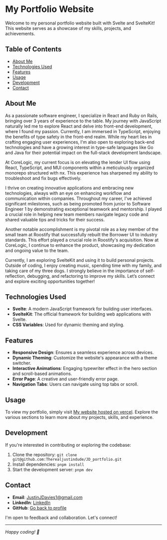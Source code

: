 # My Portfolio Website

Welcome to my personal portfolio website built with Svelte and SvelteKit! This website serves as a showcase of my skills, projects, and achievements.

## Table of Contents

- [About Me](#about-me)
- [Technologies Used](#technologies-used)
- [Features](#features)
- [Usage](#usage)
- [Development](#development)
- [Contact](#contact)

## About Me

As a passionate software engineer, I specialize in React and Ruby on Rails, bringing over 3 years of experience to the table. My journey with JavaScript naturally led me to explore React and delve into front-end development, where I found my passion. Currently, I am immersed in TypeScript, enjoying the benefits of type safety in the front-end realm. While my heart lies in crafting engaging user experiences, I'm also open to exploring back-end technologies and have a growing interest in type-safe languages like Go and Java for their potential impact on the full-stack development landscape.

At CoreLogic, my current focus is on elevating the lender UI flow using React, TypeScript, and MUI components within a meticulously organized monorepo structured with nx. This experience has sharpened my ability to troubleshoot and fix bugs effectively.

I thrive on creating innovative applications and embracing new technologies, always with an eye on enhancing workflow and communication within companies. Throughout my career, I've achieved significant milestones, such as being promoted from junior to Software Engineer 1 by demonstrating exceptional teamwork and mentorship. I played a crucial role in helping new team members navigate legacy code and shared valuable tips and tricks for their success.

Another notable accomplishment is my pivotal role as a key member of the small team at Roostify that successfully rebuilt the Borrower UI to industry standards. This effort played a crucial role in Roostify's acquisition. Now at CoreLogic, I continue to enhance the product, showcasing my dedication and ongoing value to the team.

Currently, I am exploring SvelteKit and using it to build personal projects. Outside of coding, I enjoy creating music, spending time with my family, and taking care of my three dogs. I strongly believe in the importance of self-reflection, debugging, and refactoring to improve my skills. Let’s connect and explore exciting opportunities together!

## Technologies Used

- **Svelte**: A modern JavaScript framework for building user interfaces.
- **SvelteKit**: The official framework for building web applications with Svelte.
- **CSS Variables**: Used for dynamic theming and styling.

## Features

- **Responsive Design**: Ensures a seamless experience across devices.
- **Dynamic Theming**: Customize the website's appearance with a theme switcher.
- **Interactive Animations**: Engaging typewriter effect in the hero section and scroll-based animations.
- **Error Page**: A creative and user-friendly error page.
- **Navigation Tabs**: Users can navigate using top tabs or scroll.

## Usage

To view my portfolio, simply visit [My website hosted on vercel](https://justindaviesdev.vercel.app/). Explore the various sections to learn more about my projects, skills, and experience.

## Development

If you're interested in contributing or exploring the codebase:

1. Clone the repository: `git clone git@github.com:Therealjustindude/JD_portfolio.git`
2. Install dependencies: `pnpm install`
3. Start the development server: `pnpm dev`

## Contact

- **Email**: JustinJDavies1@gmail.com
- **LinkedIn**: [LinkedIn](https://www.linkedin.com/in/justin-j-davies/)
- **GitHub**: [Go back to profile](https://github.com/Therealjustindude)

I'm open to feedback and collaboration. Let's connect!

---

_Happy coding! 🚀_
